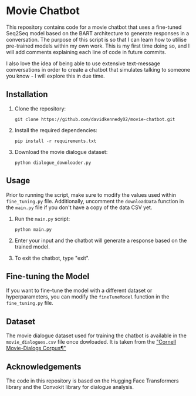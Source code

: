 # Movie Chatbot

This repository contains code for a movie chatbot that uses a fine-tuned Seq2Seq model based on the BART architecture to generate responses in a conversation. The purpose of this script is so that I can learn how to utilise pre-trained models within my own work. This is my first time doing so, and I will add comments explaining each line of code in future commits. 

I also love the idea of being able to use extensive text-message conversations in order to create a chatbot that simulates talking to someone you know - I will explore this in due time. 

## Installation

1. Clone the repository:

    ```shell
    git clone https://github.com/davidkennedy02/movie-chatbot.git
    ```

2. Install the required dependencies:

    ```shell
    pip install -r requirements.txt
    ```

3. Download the movie dialogue dataset:

    ```shell
    python dialogue_downloader.py
    ```

## Usage

Prior to running the script, make sure to modify the values used within `fine_tuning.py` file. Additionally, uncomment the `downloadData` function in the `main.py` file if you don't have a copy of the data CSV yet.  

1. Run the `main.py` script:

    ```shell
    python main.py
    ```

2. Enter your input and the chatbot will generate a response based on the trained model.

3. To exit the chatbot, type "exit".

## Fine-tuning the Model

If you want to fine-tune the model with a different dataset or hyperparameters, you can modify the `fineTuneModel` function in the `fine_tuning.py` file.

## Dataset

The movie dialogue dataset used for training the chatbot is available in the `movie_dialogues.csv` file once dowloaded. It is taken from the ["Cornell Movie-Dialogs Corpus¶"](https://convokit.cornell.edu/documentation/movie.html)

## Acknowledgements

The code in this repository is based on the Hugging Face Transformers library and the Convokit library for dialogue analysis.

